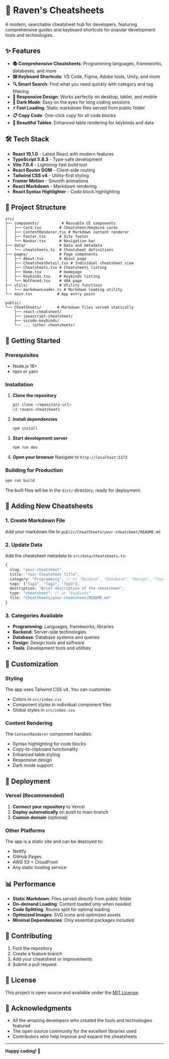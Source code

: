 # 🚀 Raven's Cheatsheets

A modern, searchable cheatsheet hub for developers, featuring comprehensive guides and keyboard shortcuts for popular development tools and technologies.

## ✨ Features

- **📚 Comprehensive Cheatsheets**: Programming languages, frameworks, databases, and more
- **⌨️ Keyboard Shortcuts**: VS Code, Figma, Adobe tools, Unity, and more
- **🔍 Smart Search**: Find what you need quickly with category and tag filtering
- **📱 Responsive Design**: Works perfectly on desktop, tablet, and mobile
- **🌙 Dark Mode**: Easy on the eyes for long coding sessions
- **⚡ Fast Loading**: Static markdown files served from public folder
- **📋 Copy Code**: One-click copy for all code blocks
- **🎨 Beautiful Tables**: Enhanced table rendering for keybinds and data

## 🛠️ Tech Stack

- **React 19.1.0** - Latest React with modern features
- **TypeScript 5.8.3** - Type-safe development
- **Vite 7.0.4** - Lightning-fast build tool
- **React Router DOM** - Client-side routing
- **Tailwind CSS v4** - Utility-first styling
- **Framer Motion** - Smooth animations
- **React Markdown** - Markdown rendering
- **React Syntax Highlighter** - Code block highlighting

## 📁 Project Structure

```
src/
├── components/          # Reusable UI components
│   ├── Card.tsx        # Cheatsheet/Keybind cards
│   ├── ContentRenderer.tsx # Markdown content renderer
│   ├── Footer.tsx      # Site footer
│   └── Navbar.tsx      # Navigation bar
├── data/               # Data and metadata
│   └── cheatsheets.ts  # Cheatsheet definitions
├── pages/              # Page components
│   ├── About.tsx       # About page
│   ├── CheatsheetDetail.tsx # Individual cheatsheet view
│   ├── Cheatsheets.tsx # Cheatsheets listing
│   ├── Home.tsx        # Homepage
│   ├── Keybinds.tsx    # Keybinds listing
│   └── NotFound.tsx    # 404 page
├── utils/              # Utility functions
│   └── markdownLoader.ts # Markdown loading utility
└── main.tsx           # App entry point

public/
└── CheatSheets/       # Markdown files served statically
    ├── react-cheatsheet/
    ├── javascript-cheatsheet/
    ├── vscode-keybinds/
    └── ... (other cheatsheets)
```

## 🚀 Getting Started

### Prerequisites

- Node.js 18+ 
- npm or yarn

### Installation

1. **Clone the repository**
   ```bash
   git clone <repository-url>
   cd ravens-cheatsheets
   ```

2. **Install dependencies**
   ```bash
   npm install
   ```

3. **Start development server**
   ```bash
   npm run dev
   ```

4. **Open your browser**
   Navigate to `http://localhost:5173`

### Building for Production

```bash
npm run build
```

The built files will be in the `dist/` directory, ready for deployment.

## 📝 Adding New Cheatsheets

### 1. Create Markdown File

Add your markdown file to `public/CheatSheets/your-cheatsheet/README.md`

### 2. Update Data

Add the cheatsheet metadata to `src/data/cheatsheets.ts`:

```typescript
{
  slug: "your-cheatsheet",
  title: "Your Cheatsheet Title",
  category: "Programming", // or "Backend", "Database", "Design", "Tools"
  tags: ["Tag1", "Tag2", "Tag3"],
  description: "Brief description of the cheatsheet",
  type: "cheatsheet", // or "keybinds"
  file: "CheatSheets/your-cheatsheet/README.md"
}
```

### 3. Categories Available

- **Programming**: Languages, frameworks, libraries
- **Backend**: Server-side technologies
- **Database**: Database systems and queries
- **Design**: Design tools and software
- **Tools**: Development tools and utilities

## 🎨 Customization

### Styling

The app uses Tailwind CSS v4. You can customize:

- Colors in `src/index.css`
- Component styles in individual component files
- Global styles in `src/index.css`

### Content Rendering

The `ContentRenderer` component handles:

- Syntax highlighting for code blocks
- Copy-to-clipboard functionality
- Enhanced table styling
- Responsive design
- Dark mode support

## 🚀 Deployment

### Vercel (Recommended)

1. **Connect your repository** to Vercel
2. **Deploy automatically** on push to main branch
3. **Custom domain** (optional)

### Other Platforms

The app is a static site and can be deployed to:

- Netlify
- GitHub Pages
- AWS S3 + CloudFront
- Any static hosting service

## 📊 Performance

- **Static Markdown**: Files served directly from public folder
- **On-demand Loading**: Content loaded only when needed
- **Code Splitting**: Routes split for optimal loading
- **Optimized Images**: SVG icons and optimized assets
- **Minimal Dependencies**: Only essential packages included

## 🤝 Contributing

1. Fork the repository
2. Create a feature branch
3. Add your cheatsheet or improvements
4. Submit a pull request

## 📄 License

This project is open source and available under the [MIT License](LICENSE).

## 🙏 Acknowledgments

- All the amazing developers who created the tools and technologies featured
- The open source community for the excellent libraries used
- Contributors who help improve and expand the cheatsheets

---

**Happy coding! 🎉**

